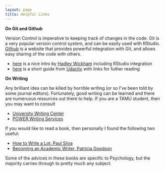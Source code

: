 ```yaml
---
layout: page
title: Helpful Links
---
```


**On Git and Github**

Version Control is imperative to keeping track of changes in the code. Git is a very popular version control system, and can be easily used with RStudio. [Github](https://github.com) is a website that provides powerful integration with Git, and allows easy sharing of the code with others. 
 - [here](http://r-pkgs.had.co.nz/git.html) is a nice intro by [Hadley Wickham](http://hadley.nz) including RStudio integration
 - [here](http://blog.udacity.com/2015/06/a-beginners-git-github-tutorial.html) is a short guide from [Udacity](http://blog.udacity.com) with links for futher reading
 
 **On Writing**
 
Any brilliant idea can be killed by horrible writing (or so I've been told by some journal editors). Fortunately, good writing can be learned and there are numeruous resources out there to help. If you are a TAMU student, then you may want to consult
 - [University Writing Center](http://writingcenter.tamu.edu)
 - [POWER Writing Services](http://power.tamu.edu)
 
If you would like to read a book, then personally I found the following two useful:
 - [How to Write a Lot, Paul Silva](https://www.amazon.com/How-Write-Lot-Practical-Productive/dp/1591477433)
 - [Becoming an Academic Writer, Patricia Goodson](https://www.amazon.com/Becoming-Academic-Writer-Exercises-Productive/dp/1452203865)
 
 Some of the advices in these books are specific to Psychology, but the majority carries through to pretty much any subject.

